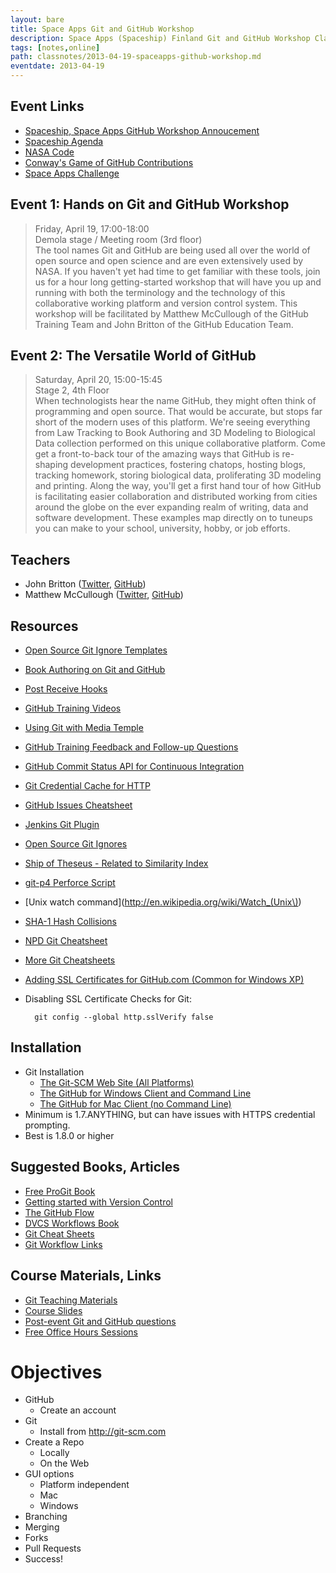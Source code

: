 ```yaml
---
layout: bare
title: Space Apps Git and GitHub Workshop
description: Space Apps (Spaceship) Finland Git and GitHub Workshop Class Notes
tags: [notes,online]
path: classnotes/2013-04-19-spaceapps-github-workshop.md
eventdate: 2013-04-19
---
```


## Event Links
* [Spaceship, Space Apps GitHub Workshop Annoucement](http://spaceship.fi/content/git-github-training-confirmed)
* [Spaceship Agenda](http://spaceship.fi/agenda)
* [NASA Code](http://code.nasa.gov/project/)
* [Conway's Game of GitHub Contributions](http://gitlife.mrmikea.com)
* [Space Apps Challenge](http://spaceappschallenge.org)

## Event 1: Hands on Git and GitHub Workshop
> Friday, April 19, 17:00-18:00  
> Demola stage / Meeting room (3rd floor)  
> The tool names Git and GitHub are being used all over the world of open source and open science and are even extensively used by NASA. If you haven't yet had time to get familiar with these tools, join us for a hour long getting-started workshop that will have you up and running with both the terminology and the technology of this collaborative working platform and version control system. This workshop will be facilitated by Matthew McCullough of the GitHub Training Team and John Britton of the GitHub Education Team.

## Event 2: The Versatile World of GitHub
> Saturday, April 20, 15:00-15:45  
> Stage 2, 4th Floor  
> When technologists hear the name GitHub, they might often think of programming and open source. That would be accurate, but stops far short of the modern uses of this platform. We're seeing everything from Law Tracking to Book Authoring and 3D Modeling to Biological Data collection performed on this unique collaborative platform. Come get a front-to-back tour of the amazing ways that GitHub is re-shaping development practices, fostering chatops, hosting blogs, tracking homework, storing biological data, proliferating 3D modeling and printing. Along the way, you'll get a first hand tour of how GitHub is facilitating easier collaboration and distributed working from cities around the globe on the ever expanding realm of writing, data and software development. These examples map directly on to tuneups you can make to your school, university, hobby, or job efforts.

## Teachers
* John Britton ([Twitter](http://twitter.com/XX), [GitHub](https://github.com/johndbritton))
* Matthew McCullough ([Twitter](http://twitter.com/matthewmccull), [GitHub](https://github.com/matthewmccullough))

## Resources
* [Open Source Git Ignore Templates](https://github.com/github/gitignore)
* [Book Authoring on Git and GitHub](http://teach.github.com/articles/book-authoring-using-git-and-github/)
* [Post Receive Hooks](https://help.github.com/articles/post-receive-hooks)
* [GitHub Training Videos](http://training.github.com/resources/videos/)
* [Using Git with Media Temple](http://carl-topham.com/theblog/post/using-git-media-temple/)
* [GitHub Training Feedback and Follow-up Questions](https://github.com/githubtraining/feedback/issues?state=open)
* [GitHub Commit Status API for Continuous Integration](https://github.com/blog/1227-commit-status-api)
* [Git Credential Cache for HTTP](http://teach.github.com/articles/lesson-git-credential-cache/)
* [GitHub Issues Cheatsheet](http://teach.github.com/articles/github-issues-cheatsheet/)
* [Jenkins Git Plugin](https://wiki.jenkins-ci.org/display/JENKINS/Git+Plugin)
* [Open Source Git Ignores](https://github.com/github/gitignore)
* [Ship of Theseus - Related to Similarity Index](http://en.wikipedia.org/wiki/Ship_of_Theseus)
* [git-p4 Perforce Script](http://answers.perforce.com/articles/KB_Article/Git-P4)
* [Unix watch command](http://en.wikipedia.org/wiki/Watch_(Unix\))
* [SHA-1 Hash Collisions](http://git-scm.com/book/ch6-1.html#A-SHORT-NOTE-ABOUT-SHA-1)
* [NPD Git Cheatsheet](http://ndpsoftware.com/git-cheatsheet.html)
* [More Git Cheatsheets](http://teach.github.com/articles/git-cheatsheets/)
* [Adding SSL Certificates for GitHub.com (Common for Windows XP)](http://stackoverflow.com/questions/3777075/https-github-access/4454754#4454754)
* Disabling SSL Certificate Checks for Git:

        git config --global http.sslVerify false


## Installation
* Git Installation
    * [The Git-SCM Web Site (All Platforms)](http://git-scm.com)
    * [The GitHub for Windows Client and Command Line](http://windows.github.com)
    * [The GitHub for Mac Client (no Command Line)](http://mac.github.com)
* Minimum is 1.7.ANYTHING, but can have issues with HTTPS credential prompting.
* Best is 1.8.0 or higher

## Suggested Books, Articles
* [Free ProGit Book](http://git-scm.com/book)
* [Getting started with Version Control](http://teach.github.com/articles/lesson-new-to-version-control/)
* [The GitHub Flow](http://scottchacon.com/2011/08/31/github-flow.html)
* [DVCS Workflows Book](https://github.com/zkessin/dvcs-workflows)
* [Git Cheat Sheets](http://teach.github.com/articles/git-cheatsheets/)
* [Git Workflow Links](https://pinboard.in/u:matthew.mccullough/t:git+workflow)

## Course Materials, Links
* [Git Teaching Materials](http://teach.github.com)
* [Course Slides](http://teach.github.com/articles/course-slides/)
* [Post-event Git and GitHub questions](https://github.com/githubtraining/feedback/)
* [Free Office Hours Sessions](http://training.github.com/web/free-classes/)

# Objectives
* GitHub
    * Create an account
* Git
    * Install from http://git-scm.com
* Create a Repo
    * Locally
    * On the Web
* GUI options
    * Platform independent
    * Mac
    * Windows
* Branching
* Merging
* Forks
* Pull Requests
* Success!
